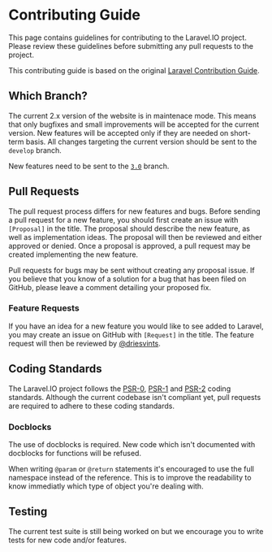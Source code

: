 # Contributing Guide

This page contains guidelines for contributing to the Laravel.IO project. Please review these guidelines before submitting any pull requests to the project.

This contributing guide is based on the original [Laravel Contribution Guide](https://github.com/laravel/framework/blob/4.1/CONTRIBUTING.md).

## Which Branch?

The current 2.x version of the website is in maintenace mode. This means that only bugfixes and small improvements will be accepted for the current version. New features will be accepted only if they are needed on short-term basis. All changes targeting the current version should be sent to the `develop` branch.

New features need to be sent to the [`3.0`](https://github.com/LaravelIO/laravel.io/tree/3.0) branch.

## Pull Requests

The pull request process differs for new features and bugs. Before sending a pull request for a new feature, you should first create an issue with `[Proposal]` in the title. The proposal should describe the new feature, as well as implementation ideas. The proposal will then be reviewed and either approved or denied. Once a proposal is approved, a pull request may be created implementing the new feature.

Pull requests for bugs may be sent without creating any proposal issue. If you believe that you know of a solution for a bug that has been filed on GitHub, please leave a comment detailing your proposed fix.

### Feature Requests

If you have an idea for a new feature you would like to see added to Laravel, you may create an issue on GitHub with `[Request]` in the title. The feature request will then be reviewed by [@driesvints](https://github.com/driesvints).

## Coding Standards

The Laravel.IO project follows the [PSR-0](http://www.php-fig.org/psr/psr-0/), [PSR-1](http://www.php-fig.org/psr/psr-1/) and [PSR-2](http://www.php-fig.org/psr/psr-2/) coding standards. Although the current codebase isn't compliant yet, pull requests are required to adhere to these coding standards.

### Docblocks

The use of docblocks is required. New code which isn't documented with docblocks for functions will be refused.

When writing `@param` or `@return` statements it's encouraged to use the full namespace instead of the reference. This is to improve the readability to know immediatly which type of object you're dealing with.

## Testing

The current test suite is still being worked on but we encourage you to write tests for new code and/or features.